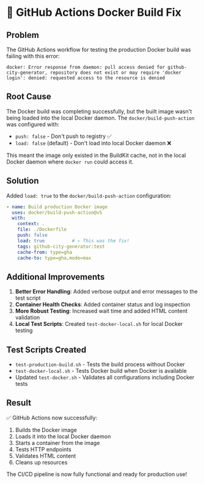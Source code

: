 # 🔧 GitHub Actions Docker Build Fix

## Problem
The GitHub Actions workflow for testing the production Docker build was failing with this error:

```
docker: Error response from daemon: pull access denied for github-city-generator, repository does not exist or may require 'docker login': denied: requested access to the resource is denied
```

## Root Cause
The Docker build was completing successfully, but the built image wasn't being loaded into the local Docker daemon. The `docker/build-push-action` was configured with:
- `push: false` - Don't push to registry ✅
- `load: false` (default) - Don't load into local Docker daemon ❌

This meant the image only existed in the BuildKit cache, not in the local Docker daemon where `docker run` could access it.

## Solution
Added `load: true` to the `docker/build-push-action` configuration:

```yaml
- name: Build production Docker image
  uses: docker/build-push-action@v5
  with:
    context: .
    file: ./Dockerfile
    push: false
    load: true          # ← This was the fix!
    tags: github-city-generator:test
    cache-from: type=gha
    cache-to: type=gha,mode=max
```

## Additional Improvements
1. **Better Error Handling**: Added verbose output and error messages to the test script
2. **Container Health Checks**: Added container status and log inspection
3. **More Robust Testing**: Increased wait time and added HTML content validation
4. **Local Test Scripts**: Created `test-docker-local.sh` for local Docker testing

## Test Scripts Created
- `test-production-build.sh` - Tests the build process without Docker
- `test-docker-local.sh` - Tests Docker build when Docker is available
- Updated `test-docker.sh` - Validates all configurations including Docker tests

## Result
✅ GitHub Actions now successfully:
1. Builds the Docker image
2. Loads it into the local Docker daemon
3. Starts a container from the image
4. Tests HTTP endpoints
5. Validates HTML content
6. Cleans up resources

The CI/CD pipeline is now fully functional and ready for production use!
